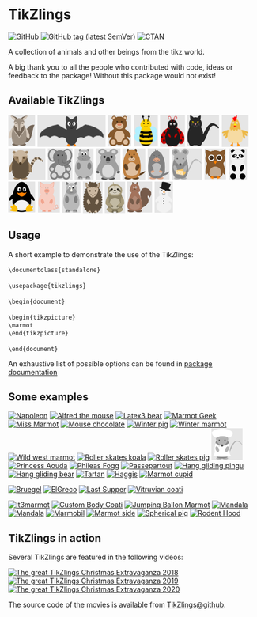 # TikZlings

[![GitHub](https://img.shields.io/github/license/samcarter/tikzlings.svg?color=blue)](http://www.latex-project.org/lppl.txt)
[![GitHub tag (latest SemVer)](https://img.shields.io/github/tag/samcarter/tikzlings.svg?label=current%20version)](https://github.com/samcarter/tikzlings/releases/latest)
[![CTAN](https://img.shields.io/ctan/v/tikzlings.svg)](https://ctan.org/pkg/tikzlings)

A collection of animals and other beings from the tikz world.

A big thank you to all the people who contributed with code, ideas or feedback to the package! Without this package would not exist!

## Available TikZlings

<a href="./Examples/anteater.tex"><img src="./Examples/anteater.svg" alt="Anteater" height="64"></a>
<a href="./Examples/bat.tex"><img src="./Examples/bat.svg" alt="Bat" height="64"></a>
<a href="./Examples/bear.tex"><img src="./Examples/bear.svg" alt="Bear" height="64"></a>
<a href="./Examples/bee.tex"><img src="./Examples/bee.svg" alt="Bee" height="64"></a>
<a href="./Examples/bug.tex"><img src="./Examples/bug.svg" alt="Bug" height="64"></a>
<a href="./Examples/cat.tex"><img src="./Examples/cat.svg" alt="Cat" height="64"></a>
<a href="./Examples/chicken.tex"><img src="./Examples/chicken.svg" alt="Chicken" height="64"></a>
<a href="./Examples/coati.tex"><img src="./Examples/coati.svg" alt="Coati" height="64"></a>
<a href="./Examples/elephant.tex"><img src="./Examples/elephant.svg" alt="Elephant" height="64"></a>
<a href="./Examples/hippo.tex"><img src="./Examples/hippo.svg" alt="Hippo" height="64"></a>
<a href="./Examples/koala.tex"><img src="./Examples/koala.svg" alt="Koala" height="64"></a>
<a href="./Examples/marmot.tex"><img src="./Examples/marmot.svg" alt="Marmot" height="64"></a>
<a href="./Examples/mole.tex"><img src="./Examples/mole.svg" alt="Mole" height="64"></a>
<a href="./Examples/mouse.tex"><img src="./Examples/mouse.svg" alt="Mouse" height="64"></a>
<a href="./Examples/owl.tex"><img src="./Examples/owl.svg" alt="Owl" height="64"></a>
<a href="./Examples/panda.tex"><img src="./Examples/panda.svg" alt="Panda" height="64"></a>
<a href="./Examples/pingu.tex"><img src="./Examples/pingu.svg" alt="Penguin" height="64"></a>
<a href="./Examples/pig.tex"><img src="./Examples/pig.svg" alt="Pig" height="64"></a>
<a href="./Examples/rhino.tex"><img src="./Examples/rhino.svg" alt="Rhino" height="64"></a>
<a href="./Examples/sheep.tex"><img src="./Examples/sheep.svg" alt="Sheep" height="64"></a>
<a href="./Examples/sloth.tex"><img src="./Examples/sloth.svg" alt="Sloth" height="64"></a>
<a href="./Examples/squirrel.tex"><img src="./Examples/squirrel.svg" alt="Squirrel" height="64"></a>
<a href="./Examples/snowman.tex"><img src="./Examples/snowman.svg" alt="Snowman" height="64"></a>

## Usage

A short example to demonstrate the use of the TikZlings:

```
\documentclass{standalone}

\usepackage{tikzlings}

\begin{document}

\begin{tikzpicture}
\marmot
\end{tikzpicture}	
	
\end{document}
```

An exhaustive list of possible options can be found in [package documentation](./documentation.pdf)

## Some examples


<a href="./ViewingPlatform/Napoleon.svg"><img src="./ViewingPlatform/Napoleon.svg" alt="Napoleon" height="64"></a>
<a href="./ViewingPlatform/Alfred_the_mouse.svg"><img src="./ViewingPlatform/Alfred_the_mouse.svg" alt="Alfred the mouse" height="64"></a>
<a href="./ViewingPlatform/Latex3_bear.svg"><img src="./ViewingPlatform/Latex3_bear.svg" alt="Latex3 bear" height="64"></a>
<a href="./ViewingPlatform/Marmot_geek.svg"><img src="./ViewingPlatform/Marmot_geek.svg" alt="Marmot Geek" height="64"></a>
<a href="./ViewingPlatform/Miss_marmot.svg"><img src="./ViewingPlatform/Miss_marmot.svg" alt="Miss Marmot" height="64"></a>
<a href="./ViewingPlatform/Mouse_chocolate.svg"><img src="./ViewingPlatform/Mouse_chocolate.svg" alt="Mouse chocolate" height="64"></a>
<a href="./ViewingPlatform/Winter_pig.svg"><img src="./ViewingPlatform/Winter_pig.svg" alt="Winter pig" height="64"></a>
<a href="./ViewingPlatform/Winter_marmot.svg"><img src="./ViewingPlatform/Winter_marmot.svg" alt="Winter marmot" height="64"></a>
<a href="./ViewingPlatform/Wild_west_marmot.svg"><img src="./ViewingPlatform/Wild_west_marmot.svg" alt="Wild west marmot" height="64"></a>
<a href="./ViewingPlatform/Roller_skates_koala.svg"><img src="./ViewingPlatform/Roller_skates_koala.svg" alt="Roller skates koala" height="64"></a>
<a href="./ViewingPlatform/Roller_skates_pig.svg"><img src="./ViewingPlatform/Roller_skates_pig.svg" alt="Roller skates pig" height="64"></a>
<a href="./ViewingPlatform/Nurse.svg"><img src="./ViewingPlatform/Nurse.svg" alt="Nurse" height="64"></a>
<a href="./ViewingPlatform/Aouda.svg"><img src="./ViewingPlatform/Aouda.svg" alt="Princess Aouda" height="64"></a>
<a href="./ViewingPlatform/Phileas_Fogg.svg"><img src="./ViewingPlatform/Phileas_Fogg.svg" alt="Phileas Fogg" height="64"></a>
<a href="./ViewingPlatform/Passepartout.svg"><img src="./ViewingPlatform/Passepartout.svg" alt="Passepartout" height="64"></a>
<a href="./ViewingPlatform/Hang_gliding_pingu.svg"><img src="./ViewingPlatform/Hang_gliding_pingu.svg" alt="Hang gliding pingu" height="64"></a>
<a href="./ViewingPlatform/Hang_gliding_bear.svg"><img src="./ViewingPlatform/Hang_gliding_bear.svg" alt="Hang gliding bear" height="64"></a>
<a href="./ViewingPlatform/Tartan.svg"><img src="./ViewingPlatform/Tartan.png" alt="Tartan" height="64"></a>
<a href="./ViewingPlatform/Haggis.svg"><img src="./ViewingPlatform/Haggis.png" alt="Haggis" height="64"></a>
<a href="./ViewingPlatform/Marmot_cupid.tex"><img src="./ViewingPlatform/Marmot_cupid.svg" alt="Marmot cupid" height="64"></a>


<a href="./ViewingPlatform/Bruegel.svg"><img src="./ViewingPlatform/Bruegel.png" alt="Bruegel" height="64"></a>
<a href="./ViewingPlatform/ElGreco.svg"><img src="./ViewingPlatform/ElGreco.png" alt="ElGreco" height="64"></a>
<a href="./ViewingPlatform/Last_supper.svg"><img src="./ViewingPlatform/Last_supper.png" alt="Last Supper" height="64"></a>
<a href="./ViewingPlatform/Vitruvian_coati.svg"><img src="./ViewingPlatform/Vitruvian_coati.svg" alt="Vitruvian coati" height="64"></a>


<a href="./ViewingPlatform/lt3marmot.tex"><img src="./ViewingPlatform/lt3marmot.svg" alt="lt3marmot" height="64"></a>
<a href="./ViewingPlatform/Coati_custom_body.tex"><img src="./ViewingPlatform/Coati_custom_body.svg" alt="Custom Body Coati" height="64"></a>
<a href="./ViewingPlatform/Jumping_marmot_ballon.tex"><img src="./ViewingPlatform/Jumping_marmot_ballon.png" alt="Jumping Ballon Marmot" height="64"></a>
<a href="./ViewingPlatform/Mandala.tex"><img src="./ViewingPlatform/Mandala.svg" alt="Mandala" height="64"></a>
<a href="./ViewingPlatform/Mandala2.tex"><img src="./ViewingPlatform/Mandala2.svg" alt="Mandala" height="64"></a>
<a href="./ViewingPlatform/Marmobil.svg"><img src="./ViewingPlatform/Marmobil.svg" alt="Marmobil" height="64"></a>
<a href="./ViewingPlatform/Marmot_side.svg"><img src="./ViewingPlatform/Marmot_side.svg" alt="Marmot side" height="64"></a>
<a href="./ViewingPlatform/Spherical_pig.tex"><img src="./ViewingPlatform/Spherical_pig.png" alt="Spherical pig" height="64"></a>
<a href="./ViewingPlatform/Rodent_Hood.tex"><img src="./ViewingPlatform/Rodent_Hood.svg" alt="Rodent Hood" height="64"></a>


## TikZlings in action

Several TikZlings are featured in the following videos:

<a href="https://vimeo.com/305374856"><img src="https://user-images.githubusercontent.com/43832342/49704004-3cd27500-fc0d-11e8-9002-319a8e71aca7.png" alt="The great TikZlings Christmas Extravaganza 2018" title="The great TikZlings Christmas Extravaganza 2018" height="128"></a>
<a href="https://vimeo.com/380684973"><img src="https://user-images.githubusercontent.com/43832342/71256276-8382a100-2330-11ea-8996-e87132c6ad29.png" alt="The great TikZlings Christmas Extravaganza 2019" title="The great TikZlings Christmas Extravaganza 2019" height="128"></a>
<a href="https://vimeo.com/492532561"><img src="https://user-images.githubusercontent.com/43832342/102637280-0c0b6b80-4156-11eb-8031-c67c20b474f4.png" alt="The great TikZlings Christmas Extravaganza 2020" title="The great TikZlings Christmas Extravaganza 2020" height="128"></a>

The source code of the movies is available from [TikZlings@github](https://github.com/TikZlings/).




